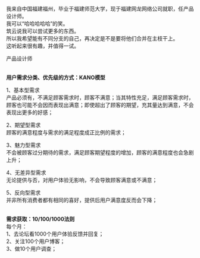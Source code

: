 
我来自中国福建福州，毕业于福建师范大学，现于福建网龙网络公司就职，任产品设计师。  
我可以“哈哈哈哈哈”的笑。  
筑云说我可以尝试更多的东西。  
所以我希望能有不同分支的自己，再决定是不是要将他们合并在主枝干上。  
这听起来很有趣，并值得一试。  
 
 
 
 
 
产品设计师   
&nbsp;   

 
**用户需求分类、优先级的方式：KANO模型**

1、基本型需求  
产品必须有，不满足顾客需求时，顾客不满意；当其特性充足，满足顾客需求时，顾客也可能不会因而表现出满意；即使超出了顾客的期望，充其量达到满意，不会表现出更多的好感；

2、期望型需求  
顾客的满意程度与需求的满足程度成正比例的需求；

3、魅力型需求  
不会被顾客过分期待的需求，满足顾客期望程度的增加，顾客的满意程度也会急剧上升；

4、无差异型需求  
无论提供与否，对用户体验无影响，不会导致顾客满意或不满意；  

5、反向型需求  
并非所有消费者都有相同的喜好，提供后用户满意度反而会下降；


&nbsp;   
**需求获取：10/100/1000法则**  
每个月：  
1、去论坛看1000个用户体验反馈并回复；  
2、关注100个用户博客；  
3、做10个用户调查；  


